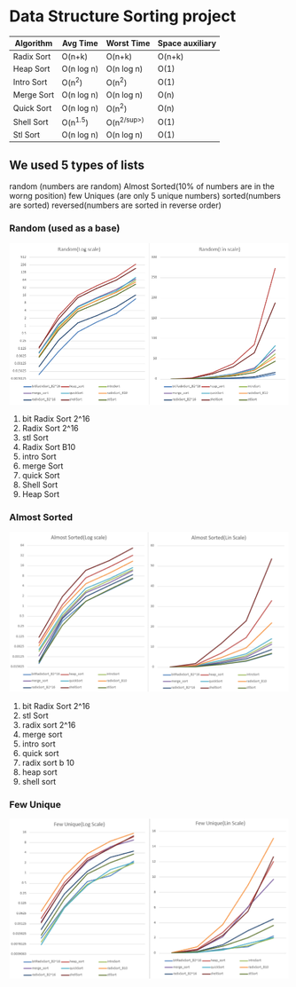 
# Data Structure Sorting project

| Algorithm  | Avg Time            | Worst Time       | Space auxiliary |
|------------|---------------------|------------------|-----------------|
| Radix Sort | O(n+k)              | O(n+k)           | O(n+k)          |
| Heap Sort  | O(n log n)          | O(n log n)       | O(1)            |
| Intro Sort | O(n<sup>2</sup>)    | O(n<sup>2</sup>) | O(1)            |
| Merge Sort | O(n log n)          | O(n log n)       | O(n)            |
| Quick Sort | O(n log n)          | O(n<sup>2</sup>) | O(n)            |
| Shell Sort | O(n<sup>1.5</sup>)  | O(n<sup>2/sup>)  | O(1)            |
| Stl Sort   | O(n log n)          | O(n log n)       | O(1)            |

## We used 5 types of lists
random (numbers are random)
Almost Sorted(10% of numbers are in the worng position)
few Uniques (are only 5 unique numbers)
sorted(numbers are sorted)
reversed(numbers are sorted in reverse order)


### Random (used as a base)
![img.png](img.png)
1. bit Radix Sort 2^16
2. Radix Sort 2^16
3. stl Sort
4. Radix Sort B10
5. intro Sort
6. merge Sort
7. quick Sort
8. Shell Sort
9. Heap Sort

### Almost Sorted
![img_1.png](img_1.png)
1. bit Radix Sort 2^16
2. stl Sort
3. radix sort 2^16
4. merge sort
5. intro sort
6. quick sort
7. radix sort b 10
8. heap sort
9. shell sort

### Few Unique
![img_2.png](img_2.png)












